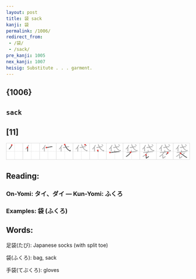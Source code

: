 ```yaml
---
layout: post
title: 袋 sack
kanji: 袋
permalink: /1006/
redirect_from:
 - /袋/
 - /sack/
pre_kanji: 1005
nex_kanji: 1007
heisig: Substitute . . . garment.
---
```


## {1006}

## `sack`

## [11]

<div class="stroke"><img src="../images/E8A28B.png" /></div>

## Reading:

### On-Yomi: タイ、ダイ &mdash; Kun-Yomi: ふくろ

### Examples: 袋 (ふくろ)

## Words:

足袋(たび): Japanese socks (with split toe)

袋(ふくろ): bag, sack

手袋(てぶくろ): gloves
